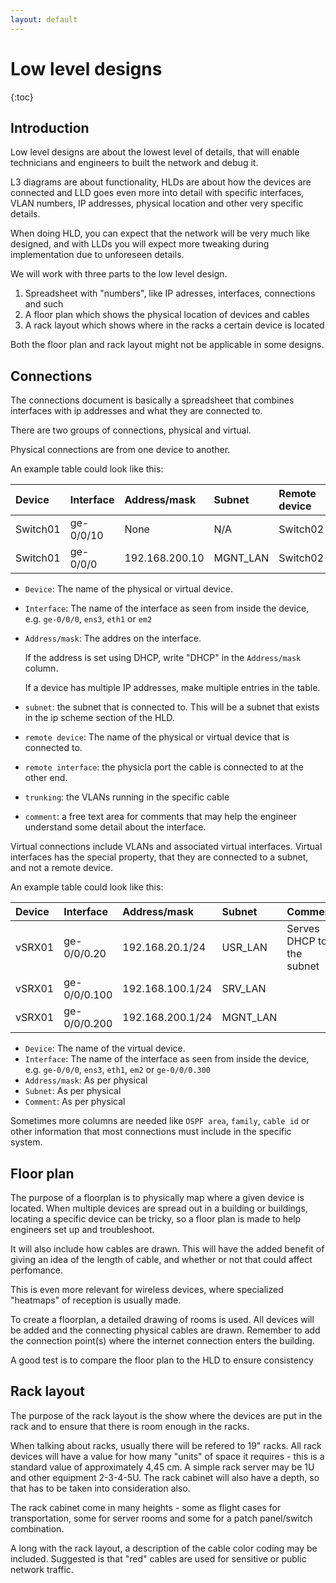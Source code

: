 ```yaml
---
layout: default
---
```


# Low level designs

{:toc}

## Introduction

Low level designs are about the lowest level of details, that will enable technicians and engineers to built the network and debug it.

L3 diagrams are about functionality, HLDs are about how the devices are connected and LLD goes even more into detail with specific interfaces, VLAN numbers, IP addresses, physical location and other very specific details.

When doing HLD, you can expect that the network will be very much like designed, and with LLDs you will expect more tweaking during implementation due to unforeseen details.

We will work with three parts to the low level design.
1. Spreadsheet with "numbers", like IP adresses, interfaces, connections and such
2. A floor plan which shows the physical location of devices and cables
3. A rack layout which shows where in the racks a certain device is located

Both the floor plan and rack layout might not be applicable in some designs.

## Connections

The connections document is basically a spreadsheet that combines interfaces with ip addresses and what they are connected to.

There are two groups of connections, physical and virtual.

Physical connections are from one device to another.

An example table could look like this:

| Device | Interface | Address/mask   | Subnet  | Remote device | Remote interface | Trunking | Comments                       
| :---   | :---      | :---           | :---    | :---    | :---    | :---    | :---    |
| Switch01 | ge-0/0/10  | None | N/A |  Switch02 | ge-0/0/4 | 20, 200 |  |
| Switch01 | ge-0/0/0  | 192.168.200.10 | MGNT_LAN |  Switch02 | ge-0/0/23 | N/A | Management interface |

* `Device`: The name of the physical or virtual device.

* `Interface`: The name of the interface as seen from inside the device, e.g. `ge-0/0/0`, `ens3`, `eth1` or `em2`

* `Address/mask`: The addres on the interface.

    If the address is set using DHCP, write "DHCP" in the `Address/mask` column.

    If a device has multiple IP addresses, make multiple entries in the table.

* `subnet`: the subnet that is connected to. This will be a subnet that exists in the ip scheme section of the HLD.
* `remote device`: The name of the physical or virtual device that is connected to.
* `remote interface`: the physicla port the cable is connected to at the other end.
* `trunking`: the VLANs running in the specific cable
* `comment`: a free text area for comments that may help the engineer understand some detail about the interface.

Virtual connections include VLANs and associated virtual interfaces. Virtual interfaces has the special property, that they are connected to a subnet, and not a remote device.

An example table could look like this:

| Device | Interface | Address/mask   | Subnet  | Comment |
| :---   | :---      | :---           | :---    | :--- |
| vSRX01 | ge-0/0/0.20  | 192.168.20.1/24 | USR_LAN | Serves DHCP to the subnet|
| vSRX01 | ge-0/0/0.100  | 192.168.100.1/24 | SRV_LAN | |
| vSRX01 | ge-0/0/0.200  | 192.168.200.1/24 | MGNT_LAN | |


* `Device`: The name of the virtual device.
* `Interface`: The name of the interface as seen from inside the device, e.g. `ge-0/0/0`, `ens3`, `eth1`, `em2` or `ge-0/0/0.300`
* `Address/mask`: As per physical
* `Subnet`: As per physical
* `Comment`: As per physical


Sometimes more columns are needed like `OSPF area`, `family`, `cable id` or other information that most connections must include in the specific system.



## Floor plan

The purpose of a floorplan is to physically map where a given device is located. When multiple devices are spread out in a building or buildings, locating a specific device can be tricky, so a floor plan is made to help engineers set up and troubleshoot.

It will also include how cables are drawn. This will have the added benefit of giving an idea of the length of cable, and whether or not that could affect perfomance.

This is even more relevant for wireless devices, where specialized "heatmaps" of reception is usually made.

To create a floorplan, a detailed drawing of rooms is used. All devices will be added and the connecting physical cables are drawn. Remember to add the connection point(s) where the internet connection enters the building.

A good test is to compare the floor plan to the HLD to ensure consistency


## Rack layout

The purpose of the rack layout is the show where the devices are put in the rack and to ensure that there is room enough in the racks.

When talking about racks, usually there will be refered to 19" racks. All rack devices will have a value for how many "units" of space it requires - this is a standard value of approximately 4,45 cm. A simple rack server may be 1U and other equipment 2-3-4-5U. The rack cabinet will also have a depth, so that has to be taken into consideration also.

The rack cabinet come in many heights - some as flight cases for transportation, some for server rooms and some for a patch panel/switch combination.

A long with the rack layout, a description of the cable color coding may be included. Suggested is that "red" cables are used for sensitive or public network traffic.
